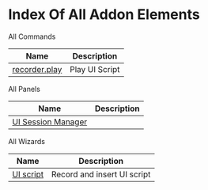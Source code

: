 # Index Of All Addon Elements


 All Commands

| Name | Description |
| ---- | ----------- |
| [recorder.play](Commands/RecorderPlayCommand.md) | Play UI Script |

 All Panels

| Name | Description |
| ---- | ----------- |
| [UI Session Manager](Panels/UISessionPanel.md) |  |

 All Wizards

| Name | Description |
| ---- | ----------- |
| [UI script](Wizards/RecorderWizard.md) | Record and insert UI script |
